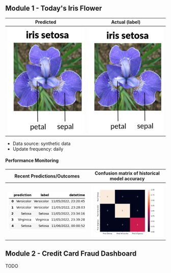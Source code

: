 
## Module 1 - Today's Iris Flower 

| Predicted | Actual (label)
|--------|------- 
| ![Iris](https://raw.githubusercontent.com/rambaldi-learning/serverless-ml-course/main/assets/latest_iris.png) | ![Iris](https://raw.githubusercontent.com/rambaldi-learning/serverless-ml-course/main/assets/actual_iris.png) 

 * Data source: synthetic data
 * Update frequency: daily

#### Performance Monitoring 

| Recent Predictions/Outcomes | Confusion matrix of historical model accuracy 
|--------|------- 
| ![Recent predictions](https://raw.githubusercontent.com/rambaldi-learning/serverless-ml-course/main/assets/df_recent.png) | ![Confusion Matrix](https://raw.githubusercontent.com/rambaldi-learning/serverless-ml-course/main/assets/confusion_matrix.png)


## Module 2 - Credit Card Fraud Dashboard


TODO


